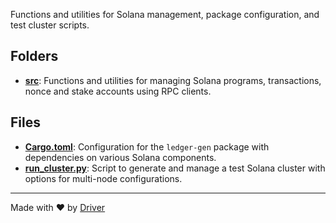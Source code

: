 <!--------------------------------------------------------------------------------->
<!-- IMPORTANT: This file is auto-generated by Driver (https://driver.ai). -------->
<!-- Manual edits may be overwritten on future commits. --------------------------->
<!--------------------------------------------------------------------------------->

Functions and utilities for Solana management, package configuration, and test cluster scripts.

## Folders
- **[src](src/README.md)**: Functions and utilities for managing Solana programs, transactions, nonce and stake accounts using RPC clients.

## Files
- **[Cargo.toml](Cargo.toml.md)**: Configuration for the `ledger-gen` package with dependencies on various Solana components.
- **[run_cluster.py](run_cluster.py.md)**: Script to generate and manage a test Solana cluster with options for multi-node configurations.

---
Made with ❤️ by [Driver](https://www.driver.ai/)